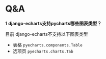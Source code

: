 # Q&A

**1 django-echarts支持pycharts哪些图表类型？**

目前 django-echarts不支持以下图表类型

- 表格 `pyecharts.components.Table`
- 选项页 `pyecharts.charts.Tab`

